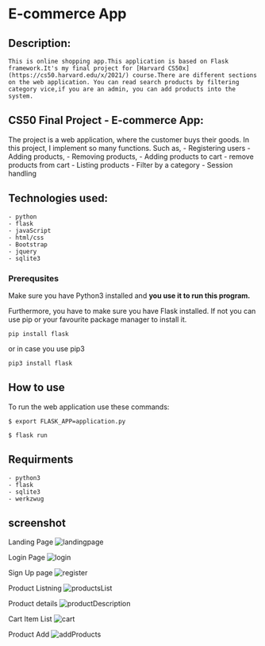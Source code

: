 # E-commerce App
## Description:
    This is online shopping app.This application is based on Flask framework.It's my final project for [Harvard CS50x](https://cs50.harvard.edu/x/2021/) course.There are different sections on the web application. You can read search products by filtering category vice,if you are an admin, you can add products into the system.


## CS50 Final Project - E-commerce App:
The project is a web application, where the customer buys their goods. In this project, I implement so many functions. Such as,
    - Registering users
    - Adding products,
    - Removing products,
    - Adding products to cart
    - remove products from cart
    - Listing products
    - Filter by a category
    - Session handling

## Technologies used:
    - python
    - flask
    - javaScript
    - html/css
    - Bootstrap
    - jquery
    - sqlite3

### Prerequsites

Make sure you have Python3 installed and __you use it to run this program.__

Furthermore, you have to make sure you have Flask installed. If not you can use pip or your favourite package manager to install it.

```
pip install flask
```

or in case you use pip3

```
pip3 install flask
```

## How to use

To run the web application use these commands:

```
$ export FLASK_APP=application.py

$ flask run
```

## Requirments
    - python3
    - flask
    - sqlite3
    - werkzwug

## screenshot
Landing Page
![landingpage](https://user-images.githubusercontent.com/29893232/142298722-78e817f8-207e-443f-a908-2928a0f82d14.png)

Login Page
![login](https://user-images.githubusercontent.com/29893232/142298787-3e894b58-51d0-4515-b4bd-e568e0760a47.png)

Sign Up page
![register](https://user-images.githubusercontent.com/29893232/142298795-3ef3efe9-978d-47d8-a002-f3ac88bd7e34.png)

Product Listning
![productsList](https://user-images.githubusercontent.com/29893232/142298806-247ff533-9090-4030-b03f-643b69c04094.png)

Product details
![productDescription](https://user-images.githubusercontent.com/29893232/142298812-2ff18087-9d6f-4c48-9f34-4ee87e05fa78.png)

Cart Item List
![cart](https://user-images.githubusercontent.com/29893232/142298817-7b270197-f1fa-4afb-bdf4-7cf8adeea834.png)

Product Add
![addProducts](https://user-images.githubusercontent.com/29893232/142298829-9857a545-3f4e-4ef8-87f0-b5a477f4d861.png)
